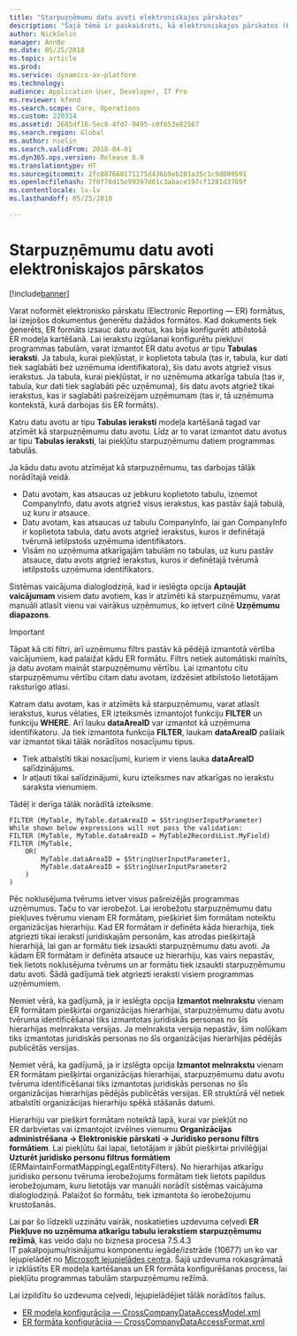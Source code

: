 ```yaml
---
title: "Starpuzņēmumu datu avoti elektroniskajos pārskatos"
description: "Šajā tēmā ir paskaidrots, kā elektroniskajos pārskatos (Electronic Reporting — ER) varat izmantot starpuzņēmumu datu avotus."
author: NickSelin
manager: AnnBe
ms.date: 05/25/2018
ms.topic: article
ms.prod: 
ms.service: dynamics-ax-platform
ms.technology: 
audience: Application User, Developer, IT Pro
ms.reviewer: kfend
ms.search.scope: Core, Operations
ms.custom: 220314
ms.assetid: 2685df16-5ec8-4fd7-9495-c0f653e82567
ms.search.region: Global
ms.author: nselin
ms.search.validFrom: 2018-04-01
ms.dyn365.ops.version: Release 8.0
ms.translationtype: HT
ms.sourcegitcommit: 2fc887668171175d436b9eb281a35c1c9d089591
ms.openlocfilehash: 7f0f78d15e99397d61c3abace197cf1281d3769f
ms.contentlocale: lv-lv
ms.lasthandoff: 05/25/2018

---
```


# <a name="cross-company-data-sources-in-electronic-reporting"></a>Starpuzņēmumu datu avoti elektroniskajos pārskatos

[!include[banner](../includes/banner.md)]

Varat noformēt elektronisko pārskatu (Electronic Reporting — ER) formātus, lai izejošos dokumentus ģenerētu dažādos formātos. Kad dokuments tiek ģenerēts, ER formāts izsauc datu avotus, kas bija konfigurēti atbilstošā ER modeļa kartēšanā. Lai ierakstu izgūšanai konfigurētu piekļuvi programmas tabulām, varat izmantot ER datu avotus ar tipu **Tabulas ieraksti**. Ja tabula, kurai piekļūstat, ir koplietota tabula (tas ir, tabula, kur dati tiek saglabāti bez uzņēmuma identifikatora), šis datu avots atgriež visus ierakstus. Ja tabula, kurai piekļūstat, ir no uzņēmuma atkarīga tabula (tas ir, tabula, kur dati tiek saglabāti pēc uzņēmuma), šis datu avots atgriež tikai ierakstus, kas ir saglabāti pašreizējam uzņēmumam (tas ir, tā uzņēmuma kontekstā, kurā darbojas šis ER formāts).

Katru datu avotu ar tipu **Tabulas ieraksti** modeļa kartēšanā tagad var atzīmēt kā starpuzņēmumu datu avotu. Līdz ar to varat izmantot datu avotus ar tipu **Tabulas ieraksti**, lai piekļūtu starpuzņēmumu datiem programmas tabulās. 

Ja kādu datu avotu atzīmējat kā starpuzņēmumu, tas darbojas tālāk norādītajā veidā.

- Datu avotam, kas atsaucas uz jebkuru koplietoto tabulu, izņemot CompanyInfo, datu avots atgriež visus ierakstus, kas pastāv šajā tabulā, uz kuru ir atsauce. 
- Datu avotam, kas atsaucas uz tabulu CompanyInfo, lai gan CompanyInfo ir koplietota tabula, datu avots atgriež ierakstus, kuros ir definētajā tvērumā ietilpstošs uzņēmuma identifikators.
- Visām no uzņēmuma atkarīgajām tabulām no tabulas, uz kuru pastāv atsauce, datu avots atgriež ierakstus, kuros ir definētajā tvērumā ietilpstošs uzņēmuma identifikators.

Sistēmas vaicājuma dialoglodziņā, kad ir ieslēgta opcija **Aptaujāt vaicājumam** visiem datu avotiem, kas ir atzīmēti kā starpuzņēmumu, varat manuāli atlasīt vienu vai vairākus uzņēmumus, ko ietvert cilnē **Uzņēmumu diapazons**.

> [!IMPORTANT]
> Tāpat kā citi filtri, arī uzņēmumu filtrs pastāv kā pēdējā izmantotā vērtība vaicājumiem, kad palaižat kādu ER formātu. Filtrs netiek automātiski mainīts, ja datu avotam maināt starpuzņēmumu vērtību. Lai izmantotu citu starpuzņēmumu vērtību citam datu avotam, izdzēsiet atbilstošo lietotājam raksturīgo atlasi.

Katram datu avotam, kas ir atzīmēts kā starpuzņēmumu, varat atlasīt ierakstus, kurus vēlaties, ER izteiksmēs izmantojot funkciju **FILTER** un funkciju **WHERE**. Arī lauku **dataAreaID** var izmantot kā uzņēmuma identifikatoru. Ja tiek izmantota funkcija **FILTER**, laukam **dataAreaID** pašlaik var izmantot tikai tālāk norādītos nosacījumu tipus. 

- Tiek atbalstīti tikai nosacījumi, kuriem ir viens lauka **dataAreaID** salīdzinājums.
- Ir atļauti tikai salīdzinājumi, kuru izteiksmes nav atkarīgas no ierakstu saraksta vienumiem.

Tādēļ ir derīga tālāk norādītā izteiksme.

    FILTER (MyTable, MyTable.dataAreaID = $StringUserInputParameter)
    While shown below expressions will not pass the validation:
    FILTER (MyTable, MyTable.dataAreaID = MyTable2RecordsList.MyField)
    FILTER (MyTable, 
        OR(
            MyTable.dataAreaID = $StringUserInputParameter1,
            MyTable.dataAreaID = $StringUserInputParameter2
        )
    )

Pēc noklusējuma tvērums ietver visus pašreizējās programmas uzņēmumus. Taču to var ierobežot. Lai ierobežotu starpuzņēmumu datu piekļuves tvērumu vienam ER formātam, piešķiriet šim formātam noteiktu organizācijas hierarhiju. Kad ER formātam ir definēta kāda hierarhija, tiek atgriezti tikai ieraksti juridiskajām personām, kas atrodas piešķirtajā hierarhijā, lai gan ar formātu tiek izsaukti starpuzņēmumu datu avoti. Ja kādam ER formātam ir definēta atsauce uz hierarhiju, kas vairs nepastāv, tiek lietots noklusējuma tvērums un ar formātu tiek izsaukti starpuzņēmumu datu avoti. Šādā gadījumā tiek atgriezti ieraksti visiem programmas uzņēmumiem. 

Ņemiet vērā, ka gadījumā, ja ir ieslēgta opcija **Izmantot melnrakstu** vienam ER formātam piešķirtai organizācijas hierarhijai, starpuzņēmumu datu avotu tvēruma identificēšanai tiks izmantotas juridiskās personas no šīs hierarhijas melnraksta versijas. Ja melnraksta versija nepastāv, šim nolūkam tiks izmantotas juridiskās personas no šīs organizācijas hierarhijas pēdējās publicētās versijas.

Ņemiet vērā, ka gadījumā, ja ir izslēgta opcija **Izmantot melnrakstu** vienam ER formātam piešķirtai organizācijas hierarhijai, starpuzņēmumu datu avotu tvēruma identificēšanai tiks izmantotas juridiskās personas no šīs organizācijas hierarhijas pēdējās publicētās versijas. ER struktūrā vēl netiek atbalstīti organizācijas hierarhiju spēkā stāšanās datumi.

Hierarhiju var piešķirt formātam noteiktā lapā, kurai var piekļūt no ER darbvietas vai izmantojot izvēlnes vienumu **Organizācijas administrēšana -> Elektroniskie pārskati -> Juridisko personu filtrs formātiem**. Lai piekļūtu šai lapai, lietotājam ir jābūt piešķirtai privilēģijai **Uzturēt juridisko personu filtrus formātiem** (ERMaintainFormatMappingLegalEntityFilters). No hierarhijas atkarīgu juridisko personu tvēruma ierobežojums formātam tiek lietots papildus ierobežojumam, kuru lietotājs var manuāli norādīt sistēmas vaicājuma dialoglodziņā. Palaižot šo formātu, tiek izmantota šo ierobežojumu krustošanās.

Lai par šo līdzekli uzzinātu vairāk, noskatieties uzdevuma ceļvedi **ER Piekļuve no uzņēmuma atkarīgu tabulu ierakstiem starpuzņēmumu režīmā**, kas veido daļu no biznesa procesa 7.5.4.3 IT pakalpojumu/risinājumu komponentu iegāde/izstrāde (10677) un ko var lejupielādēt no [Microsoft lejupielādes centra](https://go.microsoft.com/fwlink/?linkid=874684). Šajā uzdevuma rokasgrāmatā ir izklāstīts ER modeļa kartēšanas un ER formāta konfigurēšanas process, lai piekļūtu programmas tabulām starpuzņēmumu režīmā.

Lai izpildītu šo uzdevuma ceļvedi, lejupielādējiet tālāk norādītos failus.

- [ER modeļa konfigurācija — CrossCompanyDataAccessModel.xml](https://go.microsoft.com/fwlink/?linkid=874111)
- [ER formāta konfigurācija — CrossCompanyDataAccessFormat.xml](https://go.microsoft.com/fwlink/?linkid=874111)

